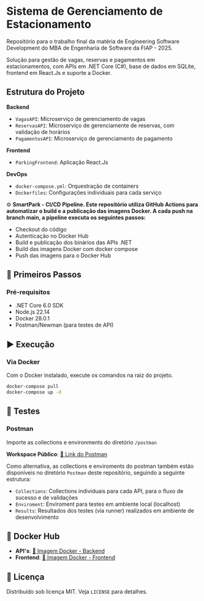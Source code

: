 # Sistema de Gerenciamento de Estacionamento  

Repositório para o trabalho final da matéria de Engineering Software Development do MBA de Engenharia de Software da FIAP - 2025.

Solução para gestão de vagas, reservas e pagamentos em estacionamentos, com APIs em .NET Core (C#), base de dados em SQLite, frontend em React.Js e suporte a Docker.  

## Estrutura do Projeto

**Backend**  

- `VagasAPI`: Microserviço de gerenciamento de vagas
- `ReservasAPI`: Microserviço de gerenciamente de reservas, com validação de horários  
- `PagamentosAPI`: Microserviço de gerenciamento de pagamento  
 

**Frontend**  

- `ParkingFrontend`: Aplicação React.Js 

**DevOps**  

- `docker-compose.yml`: Orquestração de containers  
- `Dockerfiles`: Configurações individuais para cada serviço

⚙️ **SmartPark - CI/CD Pipeline.
Este repositório utiliza GitHub Actions para automatizar o build e a publicação das imagens Docker. A cada push na branch main, a pipeline executa os seguintes passos:**

- Checkout do código
- Autenticação no Docker Hub
- Build e publicação dos binários das APIs .NET
- Build das imagens Docker com docker compose
- Push das imagens para o Docker Hub

## 🚀 Primeiros Passos  

### Pré-requisitos  

- .NET Core 6.0 SDK  
- Node.js 22.14 
- Docker 28.0.1  
- Postman/Newman (para testes de API)  

## ▶️ Execução  

### Via Docker  

Com o Docker instalado, execute os comandos na raiz do projeto.

```bash
docker-compose pull
docker-compose up -d
```

## 🧪 Testes  

### Postman  

Importe as collections e environments do diretório `/postman`  

**Workspace Público**: [🔗 Link do Postman](https://www.postman.com/smart-park-7334/fiap-95aoj/overview)  

Como alternativa, as collections e enviroments do postman também estão disponíveis no diretório `Postman` deste repositório, seguindo a seguinte estrutura:

- `Collections`: Collections individuais para cada API, para o fluxo de sucesso e de validações
- `Enviroment`: Enviroment para testes em ambiente local (localhost)
- `Results`: Resultados dos testes (via runner) realizados em ambiente de desenvolvimento

## 🐳 Docker Hub  

- **API's**: [🔗 Imagem Docker - Backend](https://hub.docker.com/r/rodolfogaspar86/fiap_95aoj_smart_park-backend)
- **Frontend**: [🔗 Imagem Docker - Frontend](https://hub.docker.com/r/rodolfogaspar86/fiap_95aoj_smart_park-frontend) 


## 📄 Licença  

Distribuído sob licença MIT. Veja `LICENSE` para detalhes.
